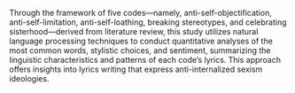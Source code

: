 Through the framework of five codes—namely, anti-self-objectification, anti-self-limitation, anti-self-loathing, breaking stereotypes, and celebrating sisterhood—derived from literature review, this study utilizes natural language processing techniques to conduct quantitative analyses of the most common words, stylistic choices, and sentiment, summarizing the linguistic characteristics and patterns of each code’s lyrics. This approach offers insights into lyrics writing that express anti-internalized sexism ideologies.
